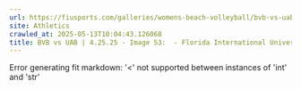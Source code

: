 ```yaml
---
url: https://fiusports.com/galleries/womens-beach-volleyball/bvb-vs-uab-4-25-25/image-53/357/62852
site: Athletics
crawled_at: 2025-05-13T10:04:43.126068
title: BVB vs UAB | 4.25.25 - Image 53:  - Florida International University
---
```


Error generating fit markdown: '<' not supported between instances of 'int' and 'str'
